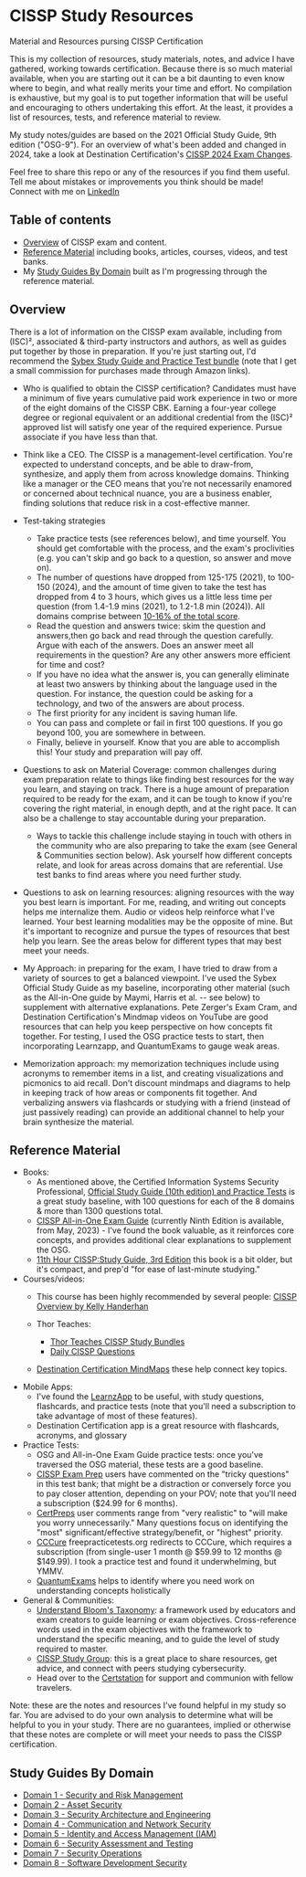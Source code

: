# CISSP Study Resources

Material and Resources pursing CISSP Certification

This is my collection of resources, study materials, notes, and advice I have gathered, working towards certification. Because there is so much material available, when you are starting out it can be a bit daunting to even know where to begin, and what really merits your time and effort.
No compilation is exhaustive, but my goal is to put together information that will be useful and encouraging to others undertaking this effort. At the least, it provides a list of resources, tests, and reference material to review.

My study notes/guides are based on the 2021 Official Study Guide, 9th edition ("OSG-9"). For an overview of what's been added and changed in 2024, take a look at Destination Certification's [CISSP 2024 Exam Changes](https://www.youtube.com/watch?v=TGWpwtTPexE).

Feel free to share this repo or any of the resources if you find them useful. Tell me about mistakes or improvements you think should be made!
Connect with me on [LinkedIn](https://www.linkedin.com/in/jefferywmoore/)

## Table of contents

- [Overview](#overview) of CISSP exam and content.
- [Reference Material](#reference-material) including books, articles, courses, videos, and test banks.
- My [Study Guides By Domain](#my-study-guides) built as I'm progressing through the reference material.

## Overview

There is a lot of information on the CISSP exam available, including from (ISC)², associated & third-party instructors and authors, as well as guides put together by those in preparation. If you're just starting out, I'd recommend the [Sybex Study Guide and Practice Test bundle](https://amzn.to/3WpNWKM) (note that I get a small commission for purchases made through Amazon links).

- Who is qualified to obtain the CISSP certification? Candidates must have a minimum of five years cumulative paid work experience in two or more of the eight domains of the CISSP CBK. Earning a four-year college degree or regional equivalent or an additional credential from the (ISC)² approved list will satisfy one year of the required experience. Pursue associate if you have less than that.

- Think like a CEO. The CISSP is a management-level certification. You're expected to understand concepts, and be able to draw-from, synthesize, and apply them from across knowledge domains. Thinking like a manager or the CEO means that you're not necessarily enamored or concerned about technical nuance, you are a business enabler, finding solutions that reduce risk in a cost-effective manner.

- Test-taking strategies
  - Take practice tests (see references below), and time yourself. You should get comfortable with the process, and the exam's proclivities (e.g. you can't skip and go back to a question, so answer and move on).
  - The number of questions have dropped from 125-175 (2021), to 100-150 (2024), and the amount of time given to take the test has dropped from 4 to 3 hours, which gives us a little less time per question (from 1.4-1.9 mins (2021), to 1.2-1.8 min (2024)). All domains comprise between [10-16% of the total score](https://www.isc2.org/Insights/2023/11/Changes-to-CISSP-Exam-Weighting).
  - Read the question and answers twice: skim the question and answers,then go back and read through the question carefully. Argue with each of the answers. Does an answer meet all requirements in the question? Are any other answers more efficient for time and cost?
  - If you have no idea what the answer is, you can generally eliminate at least two answers by thinking about the language used in the question. For instance, the question could be asking for a technology, and two of the answers are about process.
  - The first priority for any incident is saving human life.
  - You can pass and complete or fail in first 100 questions. If you go beyond 100, you are somewhere in between.
  - Finally, believe in yourself. Know that you are able to accomplish this! Your study and preparation will pay off.

- Questions to ask on Material Coverage: common challenges during exam preparation relate to things like finding best resources for the way you learn, and staying on track. There is a huge amount of preparation required to be ready for the exam, and it can be tough to know if you're covering the right material, in enough depth, and at the right pace. It can also be a challenge to stay accountable during your preparation.
  - Ways to tackle this challenge include staying in touch with others in the community who are also preparing to take the exam (see General & Communities section below). Ask yourself how different concepts relate, and look for areas across domains that are referential. Use test banks to find areas where you need further study.
- Questions to ask on learning resources: aligning resources with the way you best learn is important. For me, reading, and writing out concepts helps me internalize them. Audio or videos help reinforce what I've learned. Your best learning modalities may be the opposite of mine. But it's important to recognize and pursue the types of resources that best help you learn. See the areas below for different types that may best meet your needs.
- My Approach: in preparing for the exam, I have tried to draw from a variety of sources to get a balanced viewpoint. I've used the Sybex Official Study Guide as my baseline, incorporating other material (such as the All-in-One guide by Maymi, Harris et al. -- see below) to supplement with alternative explanations. Pete Zerger's Exam Cram, and Destination Certification's Mindmap videos on YouTube are good resources that can help you keep perspective on how concepts fit together. For testing, I used the OSG practice tests to start, then incorporating Learnzapp, and QuantumExams to gauge weak areas.
- Memorization approach: my memorization techniques include using acronyms to remember items in a list, and creating visualizations and picmonics to aid recall. Don't discount mindmaps and diagrams to help in keeping track of how areas or components fit together. And verbalizing answers via flashcards or studying with a friend (instead of just passively reading) can provide an additional channel to help your brain synthesize the material.

## Reference Material

- Books:
  - As mentioned above, the Certified Information Systems Security Professional, [Official Study Guide (10th edition) and Practice Tests](https://amzn.to/3WpNWKM) is a great study baseline, with 100 questions for each of the 8 domains & more than 1300 questions total.
  - [CISSP All-in-One Exam Guide](https://amzn.to/3AraOCd) (currently Ninth Edition is available, from May, 2023) - I've found the book valuable, as it reinforces core concepts, and provides additional clear explanations to supplement the OSG.
  - [11th Hour CISSP:Study Guide, 3rd Edition](https://amzn.to/3Bkz4Xf) this book is a bit older, but it's compact, and prep'd "for ease of last-minute studying."
- Courses/videos:
  - This course has been highly recommended by several people: [CISSP Overview by Kelly Handerhan](https://app.cybrary.it/immersive/12270505/activity/61891)
  - Thor Teaches:
    - [Thor Teaches CISSP Study Bundles](https://thorteaches.com/cissp/)
    - [Daily CISSP Questions](https://thorteaches.com/free-daily-cissp-questions/)

  - [Destination Certification MindMaps](https://www.youtube.com/playlist?list=PLZKdGEfEyJhLd-pJhAD7dNbJyUgpqI4pu) these help connect key topics.
- Mobile Apps:
  - I've found the [LearnzApp](https://www.learnzapp.com/apps/cissp/) to be useful, with study questions, flashcards, and practice tests (note that you'll need a subscription to take advantage of most of these features).
  - Destination Certification app is a great resource with flashcards, acronyms, and glossary
- Practice Tests:
  - OSG and All-in-One Exam Guide practice tests: once you've traversed the OSG material, these tests are a good baseline.
  - [CISSP Exam Prep](https://cissprep.net/) users have commented on the "tricky questions" in this test bank; that might be a distraction or conversely force you to pay closer attention, depending on your POV; note that you'll need a subscription ($24.99 for 6 months).
  - [CertPreps](https://certpreps.com/cissp/) user comments range from "very realistic" to "will make you worry unnecessarily." Many questions focus on identifying the "most" significant/effective strategy/benefit, or "highest" priority.
  - [CCCure](https://cccure.education/certification/certificate-detail/isc2-cissp-latest-cbk-2024) freepracticetests.org redirects to CCCure, which requires a subscription (from single-user 1 month @ $59.99 to 12 months @ $149.99). I took a practice test and found it underwhelming, but YMMV.
  - [QuantumExams](https://exams.quantumexams.com/) helps to identify where you need work on understanding concepts holistically
- General & Communities:
  - [Understand Bloom's Taxonomy](https://www.bloomstaxonomy.net/): a framework used by educators and exam creators to guide learning or exam objectives. Cross-reference words used in the exam objectives with the framework to understand the specific meaning, and to guide the level of study required to master.
  - [CISSP Study Group](https://www.skool.com/cissp): this is a great place to share resources, get advice, and connect with peers studying cybersecurity.
  - Head over to the [Certstation](https://discord.gg/certstation) for support and communion with fellow travelers.

Note: these are the notes and resources I've found helpful in my study so far. You are advised to do your own analysis to determine what will be helpful to you in your study. There are no guarantees, implied or otherwise that these notes are complete or will meet your needs to pass the CISSP certification.

## Study Guides By Domain

- [Domain 1 - Security and Risk Management](CISSP-Domain-1-Objectives.md)
- [Domain 2 - Asset Security](CISSP-Domain-2-Objectives.md)
- [Domain 3 - Security Architecture and Engineering](CISSP-Domain-3-Objectives.md)
- [Domain 4 - Communication and Network Security](CISSP-Domain-4-Objectives.md)
- [Domain 5 - Identity and Access Management (IAM)](CISSP-Domain-5-Objectives.md)
- [Domain 6 - Security Assessment and Testing](CISSP-Domain-6-Objectives.md)
- [Domain 7 - Security Operations](CISSP-Domain-7-Objectives.md)
- [Domain 8 - Software Development Security](CISSP-Domain-8-Objectives.md)
